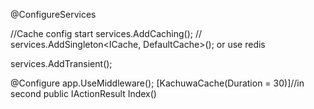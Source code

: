 ﻿   @ConfigureServices

   //Cache config start
    services.AddCaching();
	//
  services.AddSingleton<ICache, DefaultCache>(); or use redis

   services.AddTransient<KachuwaCacheAttribute>();



   @Configure
     app.UseMiddleware<CacheMiddleware>();
  [KachuwaCache(Duration = 30)]//in second
        public IActionResult Index()